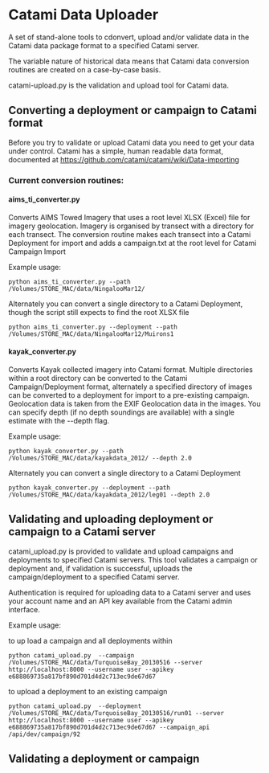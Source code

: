 # Catami Data Uploader

A set of stand-alone tools to cdonvert, upload and/or validate data in the Catami data package format to a specified Catami server.

The variable nature of historical data means that Catami data conversion routines are created on a case-by-case basis. 

catami-upload.py is the validation and upload tool for Catami data.

## Converting a deployment or campaign to Catami format

Before you try to validate or upload Catami data you need to get your data under control.  Catami has a simple, human readable
data format, documented at https://github.com/catami/catami/wiki/Data-importing

### Current conversion routines:
#### aims_ti_converter.py
Converts AIMS Towed Imagery that uses a root level XLSX (Excel) file for imagery geolocation. Imagery is organised
by transect with a directory for each transect. The conversion routine makes each transect into a Catami Deployment for
import and adds a campaign.txt at the root level for Catami Campaign Import

Example usage:

    python aims_ti_converter.py --path /Volumes/STORE_MAC/data/NingalooMar12/
	
Alternately you can convert a single directory to a Catami Deployment, though the script still expects to find the root XLSX file

    python aims_ti_converter.py --deployment --path /Volumes/STORE_MAC/data/NingalooMar12/Muirons1

#### kayak_converter.py
Converts Kayak collected imagery into Catami format.  Multiple directories within a root directory can be converted to the
Catami Campaign/Deployment format, alternately a specified directory of images can be converted to a deployment for import to 
a pre-existing campaign. Geolocation data is taken from the EXIF Geolocation data in the images.  You can specify depth (if no
depth soundings are available) with a single estimate with the --depth flag.

Example usage:

    python kayak_converter.py --path /Volumes/STORE_MAC/data/kayakdata_2012/ --depth 2.0

Alternately you can convert a single directory to a Catami Deployment

    python kayak_converter.py --deployment --path /Volumes/STORE_MAC/data/kayakdata_2012/leg01 --depth 2.0

## Validating and uploading deployment or campaign to a Catami server

catami_upload.py is provided to validate and upload campaigns and deployments to specified Catami servers.  This tool
validates a campaign or deployment and, if validation is successful, uploads the campaign/deployment to a specified
Catami server.

Authentication is required for uploading data to a Catami server and uses your account name and an API key available
from the Catami admin interface.

Example usage:

to up load a campaign and all deployments within

    python catami_upload.py  --campaign /Volumes/STORE_MAC/data/TurquoiseBay_20130516 --server http://localhost:8000 --username user --apikey e688869735a817bf890d701d4d2c713ec9de67d67

to upload a deployment to an existing campaign

    python catami_upload.py  --deployment /Volumes/STORE_MAC/data/TurquoiseBay_20130516/run01 --server http://localhost:8000 --username user --apikey e688869735a817bf890d701d4d2c713ec9de67d67 --campaign_api /api/dev/campaign/92

## Validating a deployment or campaign

